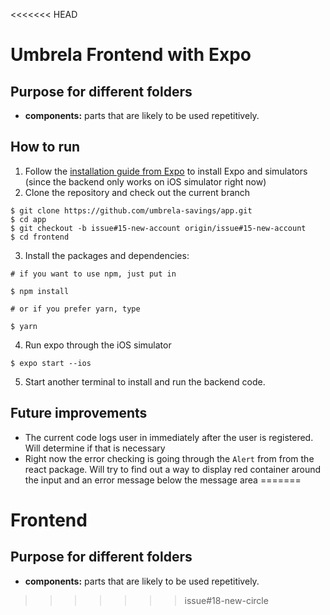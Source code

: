 <<<<<<< HEAD
# Umbrela Frontend with Expo

## Purpose for different folders

- **components:** parts that are likely to be used repetitively.

## How to run

1. Follow the [installation guide from Expo](https://docs.expo.io/versions/v33.0.0/introduction/installation/) to install Expo and simulators (since the backend only works on iOS simulator right now)
2. Clone the repository and check out the current branch
  ```
  $ git clone https://github.com/umbrela-savings/app.git
  $ cd app
  $ git checkout -b issue#15-new-account origin/issue#15-new-account
  $ cd frontend
  ```
3. Install the packages and dependencies:
  ```
  # if you want to use npm, just put in

  $ npm install 

  # or if you prefer yarn, type

  $ yarn
  ```
4. Run expo through the iOS simulator
  ```
  $ expo start --ios
  ```
5. Start another terminal to install and run the backend code. 

## Future improvements
- The current code logs user in immediately after the user is registered. Will determine if that is necessary 
- Right now the error checking is going through the `Alert` from from the react package. Will try to find out a way to display red container around the input and an error message below the message area
=======
# Frontend

## Purpose for different folders

- **components:** parts that are likely to be used repetitively.
>>>>>>> issue#18-new-circle
